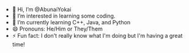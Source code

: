 - 👋 Hi, I’m @AbunaiYokai
- 👀 I’m interested in learning some coding.
- 🌱 I’m currently learning C++, Java, and Python
- 😄 Pronouns: He/Him or They/Them
- ⚡ Fun fact: I don't really know what I'm doing but I'm having a great time!

<!---
AbunaiYokai/AbunaiYokai is a ✨ special ✨ repository because its `README.md` (this file) appears on your GitHub profile.
You can click the Preview link to take a look at your changes.
--->
